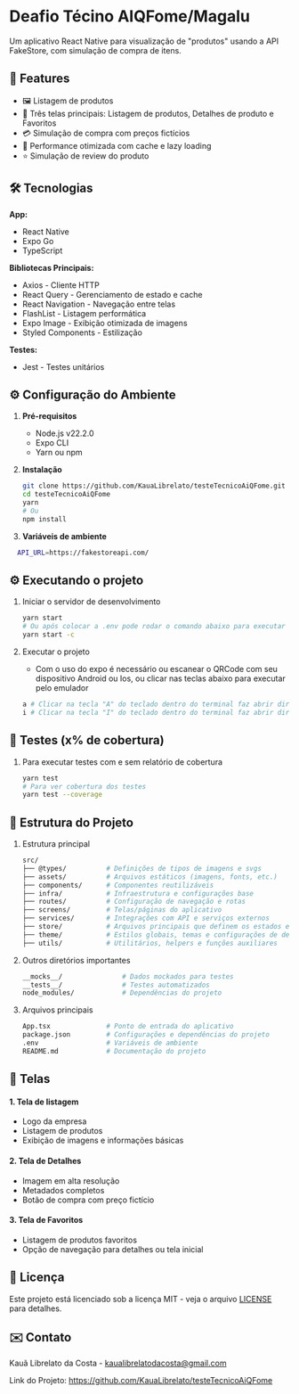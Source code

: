# Deafio Técino AIQFome/Magalu

Um aplicativo React Native para visualização de "produtos" usando a API FakeStore, com simulação de compra de itens.

## 📌 Features

- 🖼️ Listagem de produtos
- 📱 Três telas principais: Listagem de produtos, Detalhes de produto e Favoritos
- 💳 Simulação de compra com preços fictícios
- 🚀 Performance otimizada com cache e lazy loading
- ⭐ Simulação de review do produto

## 🛠️ Tecnologias

**App:**

- React Native
- Expo Go
- TypeScript

**Bibliotecas Principais:**

- Axios - Cliente HTTP
- React Query - Gerenciamento de estado e cache
- React Navigation - Navegação entre telas
- FlashList - Listagem performática
- Expo Image - Exibição otimizada de imagens
- Styled Components - Estilização

**Testes:**

- Jest - Testes unitários

## ⚙️ Configuração do Ambiente

1. **Pré-requisitos**

    - Node.js v22.2.0
    - Expo CLI
    - Yarn ou npm

2. **Instalação**

    ```bash
    git clone https://github.com/KauaLibrelato/testeTecnicoAiQFome.git
    cd testeTecnicoAiQFome
    yarn
    # Ou
    npm install
    ```

3. **Variáveis de ambiente**

```bash
  API_URL=https://fakestoreapi.com/
```

## ⚙️ Executando o projeto

1. Iniciar o servidor de desenvolvimento
    ```bash
    yarn start
    # Ou após colocar a .env pode rodar o comando abaixo para executar um clear no bundle
    yarn start -c
    ```
2. Executar o projeto

    - Com o uso do expo é necessário ou escanear o QRCode com seu dispositivo Android ou Ios, ou clicar nas teclas abaixo para executar pelo emulador

    ```bash
    a # Clicar na tecla "A" do teclado dentro do terminal faz abrir diretamente pelo emulador Android
    i # Clicar na tecla "I" do teclado dentro do terminal faz abrir diretamente pelo emulador Ios
    ```

## 🧪 Testes (x% de cobertura)

1. Para executar testes com e sem relatório de cobertura
    ```bash
    yarn test
    # Para ver cobertura dos testes
    yarn test --coverage
    ```

## 📂 Estrutura do Projeto

1. Estrutura principal

    ```bash
    src/
    ├── @types/          # Definições de tipos de imagens e svgs
    ├── assets/          # Arquivos estáticos (imagens, fonts, etc.)
    ├── components/      # Componentes reutilizáveis
    ├── infra/           # Infraestrutura e configurações base
    ├── routes/          # Configuração de navegação e rotas
    ├── screens/         # Telas/páginas do aplicativo
    ├── services/        # Integrações com API e serviços externos
    ├── store/           # Arquivos principais que definem os estados e as funções de alteração de estado para a store do Zustand.
    ├── theme/           # Estilos globais, temas e configurações de design
    ├── utils/           # Utilitários, helpers e funções auxiliares
    ```

2. Outros diretórios importantes

    ```bash
    __mocks__/               # Dados mockados para testes
    __tests__/               # Testes automatizados
    node_modules/            # Dependências do projeto
    ```

3. Arquivos principais
    ```bash
    App.tsx              # Ponto de entrada do aplicativo
    package.json         # Configurações e dependências do projeto
    .env                 # Variáveis de ambiente
    README.md            # Documentação do projeto
    ```

## 📱 Telas

#### 1. Tela de listagem

- Logo da empresa
- Listagem de produtos
- Exibição de imagens e informações básicas

#### 2. Tela de Detalhes

- Imagem em alta resolução
- Metadados completos
- Botão de compra com preço fictício

#### 3. Tela de Favoritos

- Listagem de produtos favoritos
- Opção de navegação para detalhes ou tela inicial

## 📄 Licença

Este projeto está licenciado sob a licença MIT - veja o arquivo [LICENSE](./LICENSE) para detalhes.

## ✉️ Contato

Kauã Librelato da Costa - kaualibrelatodacosta@gmail.com

Link do Projeto: https://github.com/KauaLibrelato/testeTecnicoAiQFome
